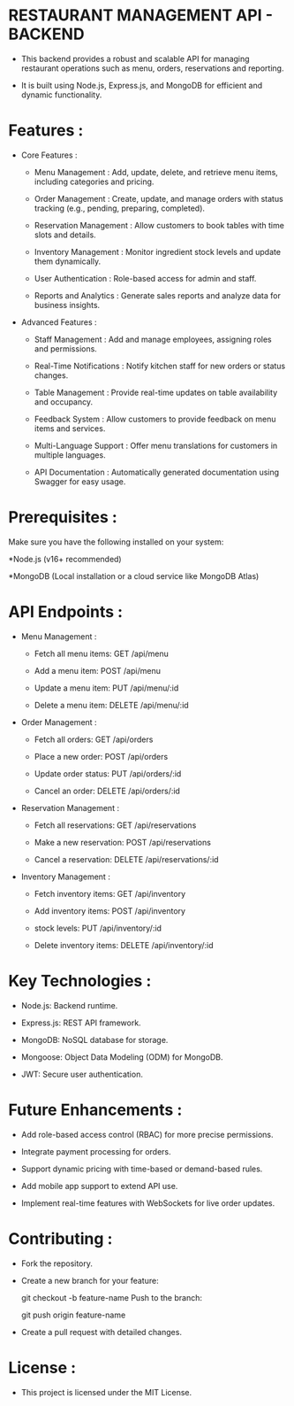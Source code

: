 # RESTAURANT MANAGEMENT API - BACKEND

   - This backend provides a robust and scalable API for managing restaurant operations such as menu, orders, reservations and reporting.
   
   - It is built using Node.js, Express.js, and MongoDB for efficient and dynamic functionality.
   


 # Features :

   *  Core Features :

       -  Menu Management : Add, update, delete, and retrieve menu items, including categories and pricing.

       -  Order Management : Create, update, and manage orders with status tracking (e.g., pending, preparing, completed).

       -  Reservation Management : Allow customers to book tables with time slots and details.

       -  Inventory Management : Monitor ingredient stock levels and update them dynamically.

       -  User Authentication : Role-based access for admin and staff.

       -  Reports and Analytics : Generate sales reports and analyze data for business insights.


   *  Advanced Features :

       -  Staff Management : Add and manage employees, assigning roles and permissions.

       -  Real-Time Notifications : Notify kitchen staff for new orders or status changes.

       -  Table Management : Provide real-time updates on table availability and occupancy.

       -  Feedback System : Allow customers to provide feedback on menu items and services.

       -  Multi-Language Support : Offer menu translations for customers in multiple languages.

       -  API Documentation : Automatically generated documentation using Swagger for easy usage.


# Prerequisites :

   Make sure you have the following installed on your system:

   *Node.js (v16+ recommended)

   *MongoDB (Local installation or a cloud service like MongoDB Atlas)

# API Endpoints :

   * Menu Management :  

       - Fetch all menu items: GET /api/menu

       - Add a menu item: POST /api/menu

       - Update a menu item: PUT /api/menu/:id

       - Delete a menu item: DELETE /api/menu/:id

   * Order Management :

       - Fetch all orders: GET /api/orders

       - Place a new order: POST /api/orders

       - Update order status: PUT /api/orders/:id

       - Cancel an order: DELETE /api/orders/:id

   * Reservation Management :

       - Fetch all reservations: GET /api/reservations

       - Make a new reservation: POST /api/reservations

       - Cancel a reservation: DELETE /api/reservations/:id

   * Inventory Management :

       - Fetch inventory items: GET /api/inventory

       - Add inventory items: POST /api/inventory

       - stock levels: PUT /api/inventory/:id

       - Delete inventory items: DELETE /api/inventory/:id

# Key Technologies :

   * Node.js: Backend runtime.

   * Express.js: REST API framework.

   * MongoDB: NoSQL database for storage.

   * Mongoose: Object Data Modeling (ODM) for MongoDB.

   * JWT: Secure user authentication.

# Future Enhancements :

   * Add role-based access control (RBAC) for more precise permissions.

   * Integrate payment processing for orders.

   * Support dynamic pricing with time-based or demand-based rules.

   * Add mobile app support to extend API use.

   * Implement real-time features with WebSockets for live order updates.

# Contributing :

   * Fork the repository.

   * Create a new branch for your feature:

      git checkout -b feature-name
      Push to the branch:

      git push origin feature-name

   *  Create a pull request with detailed changes.

# License :

   * This project is licensed under the MIT License.
  




